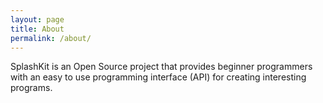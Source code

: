 ```yaml
---
layout: page
title: About
permalink: /about/
---
```


SplashKit is an Open Source project that provides beginner programmers with an easy to use programming interface (API) for creating interesting programs.
